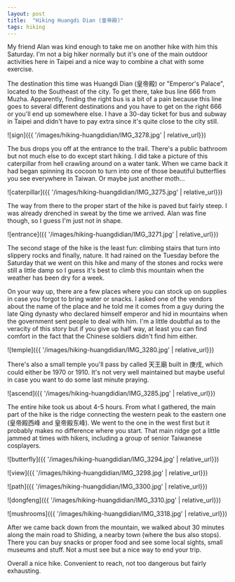 ```yaml
---
layout: post
title:  "Hiking Huangdi Dian (皇帝殿)"
tags: hiking
---
```

My friend Alan was kind enough to take me on another hike with him this Saturday. I'm not a big hiker normally but it's one of the main outdoor activities here in Taipei and a nice way to combine a chat with some exercise.

The destination this time was Huangdi Dian (皇帝殿) or "Emperor's Palace", located to the Southeast of the city. To get there, take bus line 666 from Muzha. Apparently, finding the right bus is a bit of a pain because this line goes to several different destinations and you have to get on the right 666 or you'll end up somewhere else. I have a 30-day ticket for bus and subway in Taipei and didn't have to pay extra since it's quite close to the city still.

![sign]({{ '/images/hiking-huangdidian/IMG_3278.jpg' | relative_url}})

<!--break-->

The bus drops you off at the entrance to the trail. There's a public bathroom but not much else to do except start hiking. I did take a picture of this caterpillar from hell crawling around on a water tank. When we came back it had began spinning its cocoon to turn into one of those beautiful butterflies you see everywhere in Taiwan. Or maybe just another moth...

![caterpillar]({{ '/images/hiking-huangdidian/IMG_3275.jpg' | relative_url}})

The way from there to the proper start of the hike is paved but fairly steep. I was already drenched in sweat by the time we arrived. Alan was fine though, so I guess I'm just not in shape.

![entrance]({{ '/images/hiking-huangdidian/IMG_3271.jpg' | relative_url}})

The second stage of the hike is the least fun: climbing stairs that turn into slippery rocks and finally, nature. It had rained on the Tuesday before the Saturday that we went on this hike and many of the stones and rocks were still a little damp so I guess it's best to climb this mountain when the weather has been dry for a week.

On your way up, there are a few places where you can stock up on supplies in case you forgot to bring water or snacks. I asked one of the vendors about the name of the place and he told me it comes from a guy during the late Qing dynasty who declared himself emperor and hid in mountains when the government sent people to deal with him. I'm a little doubtful as to the veracity of this story but if you give up half way, at least you can find comfort in the fact that the Chinese soldiers didn't find him either.

![temple]({{ '/images/hiking-huangdidian/IMG_3280.jpg' | relative_url}})

There's also a small temple you'll pass by called 天王廟 built in 庚戌, which could either be 1970 or 1910. It's not very well maintained but maybe useful in case you want to do some last minute praying.

![ascend]({{ '/images/hiking-huangdidian/IMG_3285.jpg' | relative_url}})

The entire hike took us about 4-5 hours. From what I gathered, the main part of the hike is the ridge connecting the western peak to the eastern one (皇帝殿西峰 and 皇帝殿东峰). We went to the one in the west first but it probably makes no difference where you start. That main ridge got a little jammed at times with hikers, including a group of senior Taiwanese cosplayers.

![butterfly]({{ '/images/hiking-huangdidian/IMG_3294.jpg' | relative_url}})

![view]({{ '/images/hiking-huangdidian/IMG_3298.jpg' | relative_url}})

![path]({{ '/images/hiking-huangdidian/IMG_3300.jpg' | relative_url}})

![dongfeng]({{ '/images/hiking-huangdidian/IMG_3310.jpg' | relative_url}})

![mushrooms]({{ '/images/hiking-huangdidian/IMG_3318.jpg' | relative_url}})

After we came back down from the mountain, we walked about 30 minutes along the main road to Shiding, a nearby town (where the bus also stops). There you can buy snacks or proper food and see some local sights, small museums and stuff. Not a must see but a nice way to end your trip.

Overall a nice hike. Convenient to reach, not too dangerous but fairly exhausting.